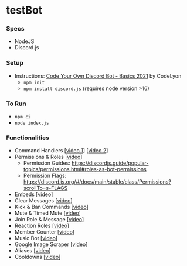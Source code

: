 # testBot

### Specs
- NodeJS
- Discord.js

### Setup
- Instructions: [Code Your Own Discord Bot - Basics 2021](https://youtu.be/j_sD9udZnCk) by CodeLyon
  * ```npm init```
  * ```npm install discord.js``` (requires node version >16)

### To Run
- ```npm ci```
- ```node index.js```

### Functionalities
- Command Handlers [[video 1](https://youtu.be/nTGtiCC3iQM)] [[video 2](https://youtu.be/AUOb9_aAk7U)]
- Permissions & Roles [[video](https://youtu.be/5BArCspxauI)]
  * Permission Guides: https://discordjs.guide/popular-topics/permissions.html#roles-as-bot-permissions
  * Permission Flags: https://discord.js.org/#/docs/main/stable/class/Permissions?scrollTo=s-FLAGS
- Embeds [[video](XXX)]
- Clear Messages [[video](XXX)]
- Kick & Ban Commands [[video](XXX)]
- Mute & Timed Mute [[video](XXX)]
- Join Role & Message [[video](XXX)]
- Reaction Roles [[video](XXX)]
- Member Counter [[video](XXX)]
- Music Bot [[video](XXX)]
- Google Image Scraper [[video](XXX)]
- Aliases [[video](XXX)]
- Cooldowns [[video](XXX)]
